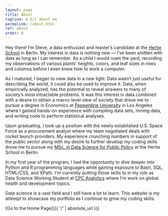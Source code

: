 ```yaml
---
layout: page
title: About
tagline: A bit about me
permalink: /about.html
ref: about
order: 0
---
```


Hey there! I’m Steve, a data enthusiast and master’s candidate at the [Hertie School](https://www.hertie-school.org/en/) in Berlin. My interest in data is nothing new — I’ve been smitten with data as long as I can remember. As a child I would roam the yard, recording my observations of various plants’ heights, colors, and leaf sizes in rows and columns before I even knew how to work a computer.

As I matured, I began to view data in a new light. Data wasn’t just useful for describing the world, it could also be used to improve it. Data, when empirically analyzed, has the potential to reveal answers to many of society’s most intractable problems. It was this interest in data combined with a desire to obtain a macro-level view of society that drove me to pursue a degree in Economics at [Pepperdine University](https://www.pepperdine.edu/) in Los Angeles where I gained hands-on experience with compiling data sets, mining data, and writing code to perform statistical analyses.

Upon graduating, I took up a position with the newly established U.S. Space Force as a procurement analyst where my team negotiated deals with rocket launch providers. My experience crunching numbers in support of the public sector along with my desire to further develop my coding skills drove me to pursue my [MSc. in Data Science for Public Policy](https://www.hertie-school.org/en/mds) at the Hertie School in Berlin.  

In my first year of the program, I had the opportunity to dive deeper into Python and R programming languages while gaining exposure to Bash, SQL, HTML/CSS, and XPath. I'm currently putting those skills to in my role as Data Science Working Student at [CPC Analytics](https://www.cpc-analytics.com) where I'm work on global health and development topics. 

Data science is a vast field and I still have a lot to learn. This website is my attempt to showcase my portfolio as I continue to grow my coding skills.

[Go to the Home Page]({{ '/' | absolute_url }})

